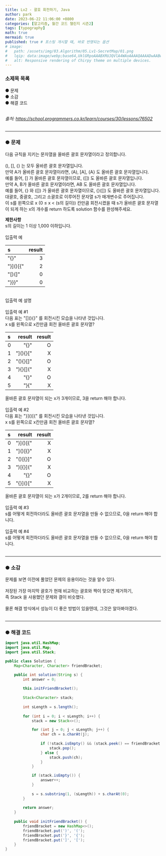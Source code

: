 ```yaml
---
title: Lv2 - 괄호 회전하기, Java
author: park
date: 2023-06-22 11:06:00 +0800
categories: [알고리즘, 월간 코드 챌린지 시즌2]
tags: [typography]
math: true
mermaid: true
published: true # 포스팅 개시할 때, 바로 반영되는 옵션
# image: 
#   path: /assets/img/03.Algorithm/05.Lv1-SecretMap/01.png
#   lqip: data:image/webp;base64,UklGRpoAAABXRUJQVlA4WAoAAAAQAAAADwAABwAAQUxQSDIAAAARL0AmbZurmr57yyIiqE8oiG0bejIYEQTgqiDA9vqnsUSI6H+oAERp2HZ65qP/VIAWAFZQOCBCAAAA8AEAnQEqEAAIAAVAfCWkAALp8sF8rgRgAP7o9FDvMCkMde9PK7euH5M1m6VWoDXf2FkP3BqV0ZYbO6NA/VFIAAAA
#   alt: Responsive rendering of Chirpy theme on multiple devices.
---
```


### 소제목 목록
● 문제<br/>
● 소감<br/>
● 해결 코드<br/>
<br/>

<i>출처: https://school.programmers.co.kr/learn/courses/30/lessons/76502</i><br/>
<br/>

---

### ● 문제

다음 규칙을 지키는 문자열을 올바른 괄호 문자열이라고 정의합니다.<br/>
<br/>
(), [], {} 는 모두 올바른 괄호 문자열입니다.<br/>
만약 A가 올바른 괄호 문자열이라면, (A), [A], {A} 도 올바른 괄호 문자열입니다.<br/>
예를 들어, [] 가 올바른 괄호 문자열이므로, ([]) 도 올바른 괄호 문자열입니다.<br/>
만약 A, B가 올바른 괄호 문자열이라면, AB 도 올바른 괄호 문자열입니다.<br/>
예를 들어, {} 와 ([]) 가 올바른 괄호 문자열이므로, {}([]) 도 올바른 괄호 문자열입니다.<br/>
대괄호, 중괄호, 그리고 소괄호로 이루어진 문자열 s가 매개변수로 주어집니다.<br/>
이 s를 왼쪽으로 x (0 ≤ x < (s의 길이)) 칸만큼 회전시켰을 때 s가 올바른 괄호 문자열이 되게 하는 x의 개수를 return 하도록 solution 함수를 완성해주세요.<br/>

<b>제한사항</b><br/>
s의 길이는 1 이상 1,000 이하입니다.<br/>
<br/>
입출력 예<br/>

| s                       | result |
|:------------------------|--------:|
| "[](){}"                 | 3  |
| "}]()[{"                 | 2  |
| "[)(]"                   | 0  |
| "}}}"                    | 0  |

<br/>
입출력 예 설명<br/>
<br/>
입출력 예 #1<br/>
다음 표는 "[](){}" 를 회전시킨 모습을 나타낸 것입니다.<br/>
x	s를 왼쪽으로 x칸만큼 회전	올바른 괄호 문자열?<br/>

| s                       | result | result |
|:------------------------|--------:|--------:|
| 0                 | "[](){}"  | O  |
| 1                 | "](){}["  | X  |
| 2                   | "(){}[]"  | O  |
| 3                    | "){}[]("  | X  |
| 4                    | "{}[]()"  | O  |
| 5                    | "}[](){"  | X  |
올바른 괄호 문자열이 되는 x가 3개이므로, 3을 return 해야 합니다.<br/>
<br/>
입출력 예 #2<br/>
다음 표는 "}]()[{" 를 회전시킨 모습을 나타낸 것입니다.<br/>
x	s를 왼쪽으로 x칸만큼 회전	올바른 괄호 문자열?<br/>

| s                       | result | result |
|:------------------------|--------:|--------:| 
| 0                 | "}]()[{"  | X  |
| 1                 | "]()[{}"  | X  |
| 2                   | "()[{}]"  | O  |
| 3                    | ")[{}]("  | X  |
| 4                    | "[{}]()"  | O  |
| 5                    | "{}]()["  | X  |
올바른 괄호 문자열이 되는 x가 2개이므로, 2를 return 해야 합니다.<br/>
<br/>
입출력 예 #3<br/>
s를 어떻게 회전하더라도 올바른 괄호 문자열을 만들 수 없으므로, 0을 return 해야 합니다.<br/>
<br/>
입출력 예 #4<br/>
s를 어떻게 회전하더라도 올바른 괄호 문자열을 만들 수 없으므로, 0을 return 해야 합니다.<br/>
<br/>

---

### ● 소감

문제를 보면 이전에 풀었던 문제의 응용이라는 것을 알수 있다.<br/>
<br/>
저장된 가장 마지막 괄호가 현재 비교하는 괄호와 짝이 맞으면 제거하기,<br/>
즉 Stack 을 사용했던 문제와 결이 비슷했다.<br/>
<br/>
물론 해결 방식에서 성능이 더 좋은 방법이 있을텐데, 그것은 알아봐야겠다.<br/>
<br/>

---

### ● 해결 코드

```java
import java.util.HashMap;
import java.util.Map;
import java.util.Stack;

public class Solution {
    Map<Character, Character> friendBracket;

    public int solution(String s) {
        int answer = 0;
        
        this.initFriendBracket();
        
        Stack<Character> stack;
        
        int sLength = s.length();
        
        for (int i = 0; i < sLength; i++) {
            stack = new Stack<>();

            for (int j = 0; j < sLength; j++) {
                char ch = s.charAt(j);
                
                if (!stack.isEmpty() && (stack.peek() == friendBracket.get(ch))) {
                    stack.pop();
                } else {
                    stack.push(ch);
                }
            }

            if (stack.isEmpty()) {
                answer++;
            }
            
            s = s.substring(1, (sLength)) + s.charAt(0);
        }
        
        return answer;
    }
    
    public void initFriendBracket() {
        friendBracket = new HashMap<>();
        friendBracket.put(')', '(');
        friendBracket.put('}', '{');
        friendBracket.put(']', '[');
    }
}
```